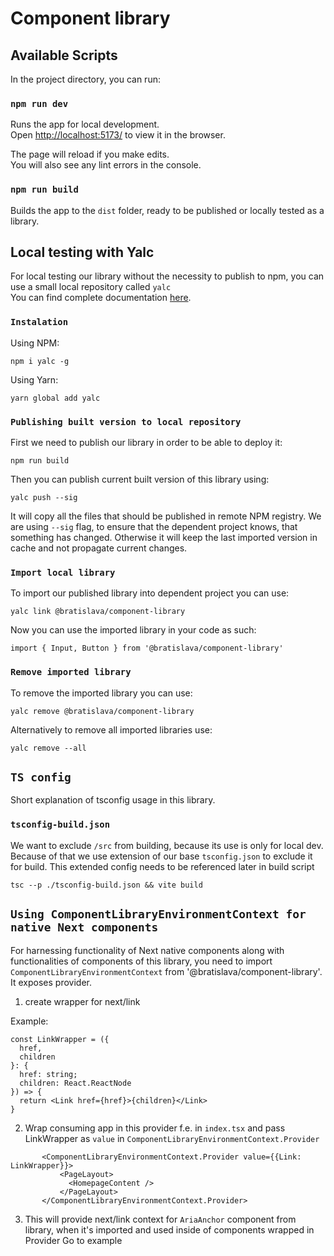 # Component library

## Available Scripts

In the project directory, you can run:

### `npm run dev`

Runs the app for local development.\
Open [http://localhost:5173/](http://localhost:5173/) to view it in the browser.

The page will reload if you make edits.\
You will also see any lint errors in the console.

### `npm run build`

Builds the app to the `dist` folder, ready to be published or locally tested as a library.

## Local testing with Yalc

For local testing our library without the necessity to publish to npm, you can use a small local repository called `yalc`\
You can find complete documentation [here](https://github.com/wclr/yalc).

### `Instalation`

Using NPM:

```
npm i yalc -g
```

Using Yarn:

```
yarn global add yalc
```

### `Publishing built version to local repository`

First we need to publish our library in order to be able to deploy it:

```
npm run build
```

Then you can publish current built version of this library using:

```
yalc push --sig
```

It will copy all the files that should be published in remote NPM registry. We are using `--sig` flag, to ensure that the dependent project knows, that something has changed. Otherwise it will keep the last imported version in cache and not propagate current changes.

### `Import local library`

To import our published library into dependent project you can use:

```
yalc link @bratislava/component-library
```

Now you can use the imported library in your code as such:

```
import { Input, Button } from '@bratislava/component-library'
```

### `Remove imported library`

To remove the imported library you can use:

```
yalc remove @bratislava/component-library
```

Alternatively to remove all imported libraries use:

```
yalc remove --all
```

## `TS config`

Short explanation of tsconfig usage in this library.

### `tsconfig-build.json`

We want to exclude `/src` from building, because its use is only for local dev. Because of that we use extension of our base `tsconfig.json` to exclude it for build. This extended config needs to be referenced later in build script

```
tsc --p ./tsconfig-build.json && vite build
```

## `Using ComponentLibraryEnvironmentContext for native Next components`

For harnessing functionality of Next native components along with functionalities of components of this library, you need to import `ComponentLibraryEnvironmentContext` from '@bratislava/component-library'. It exposes provider.

1. create wrapper for next/link

Example:

```
const LinkWrapper = ({
  href,
  children
}: {
  href: string;
  children: React.ReactNode
}) => {
  return <Link href={href}>{children}</Link>
}
```

2. Wrap consuming app in this provider f.e. in `index.tsx` and pass LinkWrapper as `value` in `ComponentLibraryEnvironmentContext.Provider`

```
       <ComponentLibraryEnvironmentContext.Provider value={{Link: LinkWrapper}}>
           <PageLayout>
             <HomepageContent />
           </PageLayout>
       </ComponentLibraryEnvironmentContext.Provider>
```

3. This will provide next/link context for `AriaAnchor` component from library, when it's imported and used inside of components wrapped in Provider
   <AriaAnchor href='/example' >Go to example</AriaAnchor>
